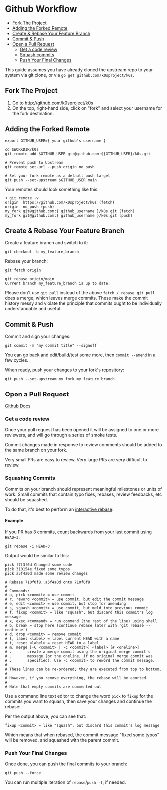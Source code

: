 # Github Workflow

<!-- TOC -->
- [Fork The Project](#fork-the-project)
- [Adding the Forked Remote](#adding-the-forked-remote)
- [Create & Rebase Your Feature Branch](#create--rebase-your-feature-branch)
- [Commit & Push](#commit--push)
- [Open a Pull Request](#open-a-pull-request)
  - [Get a code review](#get-a-code-review)
  - [Squash commits](#squash-commits)
  - [Push Your Final Changes](#push-your-final-changes)

<!-- /TOC -->
This guide assumes you have already cloned the upstream repo to your system via git clone, or via `go get github.com/k0sproject/k0s`.

## Fork The Project
1. Go to http://github.com/k0sproject/k0s
2. On the top, right-hand side, click on "fork" and select your username for the fork destination.

## Adding the Forked Remote
```
export GITHUB_USER={ your github's username }
```
```
cd $WORKDIR/k0s
git remote add $GITHUB_USER git@github.com:${GITHUB_USER}/k0s.git

# Prevent push to Upstream
git remote set-url --push origin no_push

# Set your fork remote as a default push target
git push --set-upstream $GITHUB_USER main
```

Your remotes should look something like this:
```
➜ git remote -v
origin  https://github.com/k0sproject/k0s (fetch)
origin  no_push (push)
my_fork git@github.com:{ github_username }/k0s.git (fetch)
my_fork git@github.com:{ github_username }/k0s.git (push)
```

## Create & Rebase Your Feature Branch
Create a feature branch and switch to it:
```
git checkout -b my_feature_branch
```
Rebase your branch:
```
git fetch origin

git rebase origin/main
Current branch my_feature_branch is up to date.
```
Please don't use `git pull` instead of the above `fetch / rebase`. `git pull` does a merge, which leaves merge commits. These make the commit history messy and violate the principle that commits ought to be individually understandable and useful.

## Commit & Push

Commit and sign your changes:
```
git commit -m "my commit title" --signoff
```
You can go back and edit/build/test some more, then `commit --amend` in a few cycles.

When ready, push your changes to your fork's repository:
```
git push --set-upstream my_fork my_feature_branch
```

## Open a Pull Request

[Github Docs](https://docs.github.com/en/free-pro-team@latest/github/collaborating-with-issues-and-pull-requests/creating-a-pull-request-from-a-fork)

### Get a code review

Once your pull request has been opened it will be assigned to one or more reviewers, and will go through a series of smoke tests.

Commit changes made in response to review comments should be added to the same branch on your fork.

Very small PRs are easy to review. Very large PRs are very difficult to review.

### Squashing Commits
Commits on your branch should represent meaningful milestones or units of work.
Small commits that contain typo fixes, rebases, review feedbacks, etc should be squashed.

To do that, it's best to perform an [interactive rebase](https://git-scm.com/book/en/v2/Git-Tools-Rewriting-History):

#### Example 
If you PR has 3 commits, count backwards from your last commit using `HEAD~3`:
```
git rebase -i HEAD~3
```
Output would be similar to this:
```
pick f7f3f6d Changed some code
pick 310154e fixed some typos
pick a5f4a0d made some review changes

# Rebase 710f0f8..a5f4a0d onto 710f0f8
#
# Commands:
# p, pick <commit> = use commit
# r, reword <commit> = use commit, but edit the commit message
# e, edit <commit> = use commit, but stop for amending
# s, squash <commit> = use commit, but meld into previous commit
# f, fixup <commit> = like "squash", but discard this commit's log message
# x, exec <command> = run command (the rest of the line) using shell
# b, break = stop here (continue rebase later with 'git rebase --continue')
# d, drop <commit> = remove commit
# l, label <label> = label current HEAD with a name
# t, reset <label> = reset HEAD to a label
# m, merge [-C <commit> | -c <commit>] <label> [# <oneline>]
# .       create a merge commit using the original merge commit's
# .       message (or the oneline, if no original merge commit was
# .       specified). Use -c <commit> to reword the commit message.
#
# These lines can be re-ordered; they are executed from top to bottom.
#
# However, if you remove everything, the rebase will be aborted.
#
# Note that empty commits are commented out
```
Use a command line text editor to change the word `pick` to `fixup` for the commits you want to squash, then save your changes and continue the rebase:

Per the output above, you can see that:
```
fixup <commit> = like "squash", but discard this commit's log message
```
Which means that when rebased, the commit message "fixed some typos" will be removed, and squashed with the parent commit.

### Push Your Final Changes

Once done, you can push the final commits to your branch:
```
git push --force
```
You can run multiple iteration of `rebase`/`push -f`, if needed.